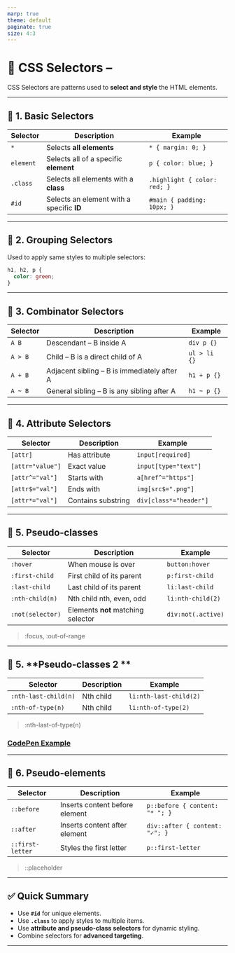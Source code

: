 ```yaml
---
marp: true
theme: default
paginate: true
size: 4:3
---
```



# 🎯 CSS Selectors –

CSS Selectors are patterns used to **select and style** the HTML elements.

---

## 🔹 1. **Basic Selectors**

| Selector  | Description                               | Example                      |
| --------- | ----------------------------------------- | ---------------------------- |
| `*`       | Selects **all elements**                  | `* { margin: 0; }`           |
| `element` | Selects all of a specific **element**     | `p { color: blue; }`         |
| `.class`  | Selects all elements with a **class**     | `.highlight { color: red; }` |
| `#id`     | Selects an element with a specific **ID** | `#main { padding: 10px; }`   |

---

## 🔹 2. **Grouping Selectors**

Used to apply same styles to multiple selectors:

```css
h1, h2, p {
  color: green;
}
```

---

## 🔹 3. **Combinator Selectors**

| Selector | Description                                 | Example      |
| -------- | ------------------------------------------- | ------------ |
| `A B`    | Descendant – B inside A                     | `div p {}`   |
| `A > B`  | Child – B is a direct child of A            | `ul > li {}` |
| `A + B`  | Adjacent sibling – B is immediately after A | `h1 + p {}`  |
| `A ~ B`  | General sibling – B is any sibling after A  | `h1 ~ p {}`  |

---

## 🔹 4. **Attribute Selectors**

| Selector         | Description        | Example                |
| ---------------- | ------------------ | ---------------------- |
| `[attr]`         | Has attribute      | `input[required]`      |
| `[attr="value"]` | Exact value        | `input[type="text"]`   |
| `[attr^="val"]`  | Starts with        | `a[href^="https"]`     |
| `[attr$="val"]`  | Ends with          | `img[src$=".png"]`     |
| `[attr*="val"]`  | Contains substring | `div[class*="header"]` |

---

## 🔹 5. **Pseudo-classes**

| Selector         | Description                        | Example            |
| ---------------- | ---------------------------------- | ------------------ |
| `:hover`         | When mouse is over                 | `button:hover`     |
| `:first-child`   | First child of its parent          | `p:first-child`    |
| `:last-child`    | Last child of its parent           | `li:last-child`    |
| `:nth-child(n)`  | Nth child  nth, even, odd          | `li:nth-child(2)`  |
| `:not(selector)` | Elements **not** matching selector | `div:not(.active)` |
> :focus, :out-of-range
----

## 🔹 5. **Pseudo-classes 2 ** 
| Selector               | Description       | Example                      |
| ---------------------- | ----------------- | ---------------------------- |
| `:nth-last-child(n)`   | Nth child         | `li:nth-last-child(2)`       |
| `:nth-of-type(n)`      | Nth child         | `li:nth-of-type(2)`          |


> :nth-last-of-type(n)

### [CodePen Example](https://codepen.io/narayanarao4u/pen/pojZMYo)

---

## 🔹 6. **Pseudo-elements**

| Selector            | Description                    | Example                        |
| --------------------| ------------------------------ | ------------------------------ |
| `::before`          | Inserts content before element | `p::before { content: "* "; }` |
| `::after`           | Inserts content after element  | `div::after { content: "✓"; }` 
| `::first-letter`    | Styles the first letter        | `p::first-letter`              |
> ::placeholder
---

## ✅ Quick Summary

* Use **`#id`** for unique elements.
* Use **`.class`** to apply styles to multiple items.
* Use **attribute and pseudo-class selectors** for dynamic styling.
* Combine selectors for **advanced targeting**.

---

